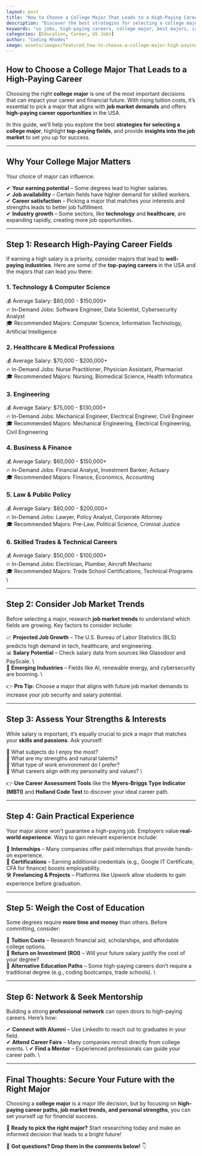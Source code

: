 ```yaml
---
layout: post
title: "How to Choose a College Major That Leads to a High-Paying Career"
description: "Discover the best strategies for selecting a college major that leads to a lucrative career. Explore high-paying fields, job market trends, and in-demand skills."
keywords: "us jobs, high-paying careers, college major, best majors, career planning, job market, education"
categories: [Education, Career, US Jobs]
author: "Coding Rhodes"
image: assets/images/featured_how-to-choose-a-college-major-high-paying-career.webp
---
```


## **How to Choose a College Major That Leads to a High-Paying Career**

Choosing the right **college major** is one of the most important decisions that can impact your career and financial future. With rising tuition costs, it’s essential to pick a major that aligns with **job market demands** and offers **high-paying career opportunities** in the USA.

In this guide, we’ll help you explore the best **strategies for selecting a college major**, highlight **top-paying fields**, and provide **insights into the job market** to set you up for success.

---

## **Why Your College Major Matters**

Your choice of major can influence:

✔ **Your earning potential** – Some degrees lead to higher salaries.  
✔ **Job availability** – Certain fields have higher demand for skilled workers.  
✔ **Career satisfaction** – Picking a major that matches your interests and strengths leads to better job fulfillment.  
✔ **Industry growth** – Some sectors, like **technology** and **healthcare**, are expanding rapidly, creating more job opportunities.  

---

## **Step 1: Research High-Paying Career Fields**

If earning a high salary is a priority, consider majors that lead to **well-paying industries**. Here are some of the **top-paying careers** in the USA and the majors that can lead you there:

### **1. Technology & Computer Science**  
💰 Average Salary: $80,000 - $150,000+  \
🔥 In-Demand Jobs: Software Engineer, Data Scientist, Cybersecurity Analyst  \
🎓 Recommended Majors: Computer Science, Information Technology, Artificial Intelligence  

### **2. Healthcare & Medical Professions**  
💰 Average Salary: $70,000 - $200,000+  \
🔥 In-Demand Jobs: Nurse Practitioner, Physician Assistant, Pharmacist  \
🎓 Recommended Majors: Nursing, Biomedical Science, Health Informatics  

### **3. Engineering**  
💰 Average Salary: $75,000 - $130,000+  \
🔥 In-Demand Jobs: Mechanical Engineer, Electrical Engineer, Civil Engineer  \
🎓 Recommended Majors: Mechanical Engineering, Electrical Engineering, Civil Engineering  

### **4. Business & Finance**  
💰 Average Salary: $60,000 - $150,000+  \
🔥 In-Demand Jobs: Financial Analyst, Investment Banker, Actuary  \
🎓 Recommended Majors: Finance, Economics, Accounting  

### **5. Law & Public Policy**  
💰 Average Salary: $80,000 - $200,000+  \
🔥 In-Demand Jobs: Lawyer, Policy Analyst, Corporate Attorney  \
🎓 Recommended Majors: Pre-Law, Political Science, Criminal Justice  

### **6. Skilled Trades & Technical Careers**  
💰 Average Salary: $50,000 - $100,000+  \
🔥 In-Demand Jobs: Electrician, Plumber, Aircraft Mechanic  \
🎓 Recommended Majors: Trade School Certifications, Technical Programs  \

---

## **Step 2: Consider Job Market Trends**

Before selecting a major, research **job market trends** to understand which fields are growing. Key factors to consider include:

📈 **Projected Job Growth** – The U.S. Bureau of Labor Statistics (BLS) predicts high demand in tech, healthcare, and engineering.  \
📊 **Salary Potential** – Check salary data from sources like Glassdoor and PayScale. \  
🎯 **Emerging Industries** – Fields like AI, renewable energy, and cybersecurity are booming. \ 

👉 **Pro Tip:** Choose a major that aligns with future job market demands to increase your job security and salary potential.

---

## **Step 3: Assess Your Strengths & Interests**

While salary is important, it’s equally crucial to pick a major that matches your **skills and passions**. Ask yourself:

🔹 What subjects do I enjoy the most?  \
🔹 What are my strengths and natural talents?  \
🔹 What type of work environment do I prefer?  \
🔹 What careers align with my personality and values? \ 

👉 **Use Career Assessment Tools** like the **Myers-Briggs Type Indicator (MBTI)** and **Holland Code Test** to discover your ideal career path.

---

## **Step 4: Gain Practical Experience**

Your major alone won’t guarantee a high-paying job. Employers value **real-world experience**. Ways to gain relevant experience include:

💼 **Internships** – Many companies offer paid internships that provide hands-on experience.  
📖 **Certifications** – Earning additional credentials (e.g., Google IT Certificate, CFA for finance) boosts employability.  
🛠 **Freelancing & Projects** – Platforms like Upwork allow students to gain experience before graduation.  

---

## **Step 5: Weigh the Cost of Education**

Some degrees require **more time and money** than others. Before committing, consider:

📌 **Tuition Costs** – Research financial aid, scholarships, and affordable college options.  \
📌 **Return on Investment (ROI)** – Will your future salary justify the cost of your degree?  \
📌 **Alternative Education Paths** – Some high-paying careers don’t require a traditional degree (e.g., coding bootcamps, trade schools).  \

---

## **Step 6: Network & Seek Mentorship**

Building a strong **professional network** can open doors to high-paying careers. Here’s how:

✔ **Connect with Alumni** – Use LinkedIn to reach out to graduates in your field.  \
✔ **Attend Career Fairs** – Many companies recruit directly from college events. \ 
✔ **Find a Mentor** – Experienced professionals can guide your career path.  \

---

## **Final Thoughts: Secure Your Future with the Right Major**

Choosing a **college major** is a major life decision, but by focusing on **high-paying career paths, job market trends, and personal strengths**, you can set yourself up for financial success.

🚀 **Ready to pick the right major?** Start researching today and make an informed decision that leads to a bright future!

💬 **Got questions? Drop them in the comments below!** 👇

